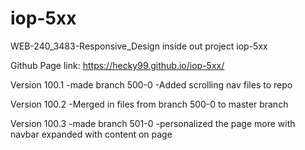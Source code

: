 # iop-5xx
WEB-240_3483-Responsive_Design inside out project iop-5xx

Github Page link: https://hecky99.github.io/iop-5xx/

Version 100.1
-made branch 500-0
-Added scrolling nav files to repo

Version 100.2
-Merged in files from branch 500-0 to master branch

Version 100.3
-made branch 501-0
-personalized the page more with navbar expanded with content on page